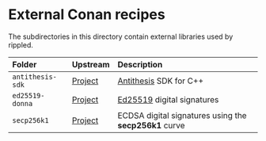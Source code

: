# External Conan recipes

The subdirectories in this directory contain external libraries used by rippled.

| Folder          | Upstream                                     | Description |
|:----------------|:---------------------------------------------|:------------|
| `antithesis-sdk`| [Project](https://github.com/antithesishq/antithesis-sdk-cpp/) | [Antithesis](https://antithesis.com/docs/using_antithesis/sdk/cpp/overview.html) SDK for C++ |
| `ed25519-donna` | [Project](https://github.com/floodyberry/ed25519-donna) | [Ed25519](http://ed25519.cr.yp.to/) digital signatures |
| `secp256k1`     | [Project](https://github.com/bitcoin-core/secp256k1)    | ECDSA digital signatures using the **secp256k1** curve |
